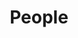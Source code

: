---
title: "People"
layout: default
excerpt: "Visual Machines Group at UCLA."
sitemap: false
permalink: /people/
---